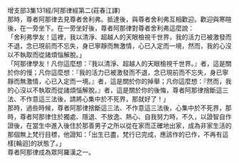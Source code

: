 增支部3集131經/阿那律經第二(莊春江譯)  
那時，尊者阿那律去見尊者舍利弗。抵達後，與尊者舍利弗互相歡迎。歡迎與寒暄後，在一旁坐下。在一旁坐好後，尊者阿那律對尊者舍利弗這麼說：  
「舍利弗學友！這裡，我以清淨、超越人的天眼檢視千世界，我的活力已被激發而不退，念已現前而不忘失，身已寧靜而無激情，心已入定而一境，然而，我的心沒以不執取而從諸煩惱解脫。」  
「阿那律學友！凡你這麼想：『我以清淨、超越人的天眼檢視千世界。』者，這是關於你的慢；凡你這麼想：『我的活力已被激發而不退，念已現前而不忘失，身已寧靜而無激情，心已入定而一境。』者，這是關於你的掉舉；凡你這麼想：『然而，我的心沒以不執取而從諸煩惱解脫。』者，這是關於你的後悔，尊者阿那律捨斷這三法、不作意這三法後，請將心集中於不死界，那就好了！」  
那時，過些時候，尊者阿那律捨斷這三法、不作意這三法後，心集中於不死界，那時，尊者阿那律住於獨處、隱退、不放逸、熱心、自我努力時，不久，以證智自作證後，在當生中進入後住於那善男子之所以從在家而正確地出家，成為非家生活的那個無上梵行目標，他證知：「出生已盡，梵行已完成，應該作的已作，不再有這樣[輪迴]的狀態了。」  
尊者阿那律成為眾阿羅漢之一。  
  
  
